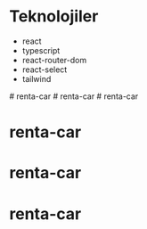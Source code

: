 

 # Teknolojiler



 - react 
 - typescript
 - react-router-dom
 - react-select
 - tailwind



 #   r e n t a - c a r  
 #   r e n t a - c a r  
 # renta-car
# renta-car
# renta-car
# renta-car
